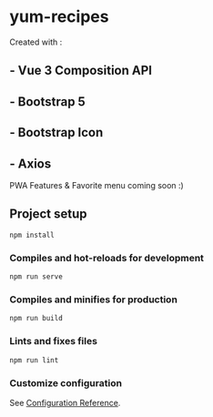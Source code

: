 # yum-recipes

Created with : 
## - Vue 3 Composition API
## - Bootstrap 5
## - Bootstrap Icon
## - Axios

PWA Features & Favorite menu coming soon :)

## Project setup
```
npm install
```

### Compiles and hot-reloads for development
```
npm run serve
```

### Compiles and minifies for production
```
npm run build
```

### Lints and fixes files
```
npm run lint
```

### Customize configuration
See [Configuration Reference](https://cli.vuejs.org/config/).
